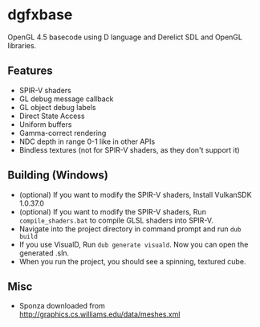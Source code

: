 # dgfxbase
OpenGL 4.5 basecode using D language and Derelict SDL and OpenGL libraries.

## Features

  - SPIR-V shaders
  - GL debug message callback
  - GL object debug labels
  - Direct State Access
  - Uniform buffers
  - Gamma-correct rendering
  - NDC depth in range 0-1 like in other APIs
  - Bindless textures (not for SPIR-V shaders, as they don't support it)
  
## Building (Windows)

  - (optional) If you want to modify the SPIR-V shaders, Install VulkanSDK 1.0.37.0
  - (optional) If you want to modify the SPIR-V shaders, Run `compile_shaders.bat` to compile GLSL shaders into SPIR-V.
  - Navigate into the project directory in command prompt and run `dub build`
  - If you use VisualD, Run `dub generate visuald`. Now you can open the generated .sln.
  - When you run the project, you should see a spinning, textured cube.
  
## Misc

  - Sponza downloaded from http://graphics.cs.williams.edu/data/meshes.xml